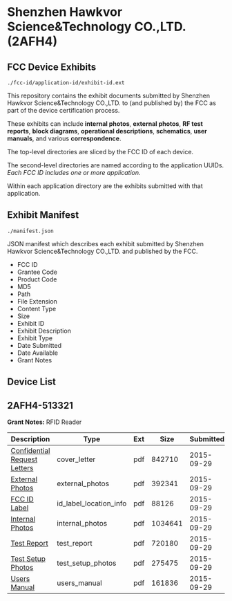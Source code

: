 # Shenzhen Hawkvor Science&Technology CO.,LTD. (2AFH4)
## FCC Device Exhibits

```
./fcc-id/application-id/exhibit-id.ext
```

This repository contains the exhibit documents submitted by Shenzhen Hawkvor Science&Technology CO.,LTD. to (and published by) the FCC as part of the device certification process.

These exhibits can include **internal photos**, **external photos**, **RF test reports**, **block diagrams**, **operational descriptions**, **schematics**, **user manuals**, and various **correspondence**.

The top-level directories are sliced by the FCC ID of each device.

The second-level directories are named according to the application UUIDs. *Each FCC ID includes one or more application.*

Within each application directory are the exhibits submitted with that application. 

## Exhibit Manifest

```
./manifest.json
```

JSON manifest which describes each exhibit submitted by Shenzhen Hawkvor Science&Technology CO.,LTD. and published by the FCC.

- FCC ID
- Grantee Code
- Product Code
- MD5
- Path
- File Extension
- Content Type
- Size
- Exhibit ID
- Exhibit Description
- Exhibit Type
- Date Submitted
- Date Available
- Grant Notes

## Device List
## 2AFH4-513321
**Grant Notes:** RFID Reader

| Description | Type | Ext | Size | Submitted | Available |
| ----------- | ---- | --- | ---- | --------- | --------- |
| [Confidential Request Letters](2AFH4-513321/c8ed3e5a5b4a9e9c47dc174ffd400754/2766048.pdf) | cover_letter | pdf | 842710 | 2015-09-29 | 2015-09-29 |
| [External Photos](2AFH4-513321/c8ed3e5a5b4a9e9c47dc174ffd400754/2766049.pdf) | external_photos | pdf | 392341 | 2015-09-29 | 2015-09-29 |
| [FCC ID Label](2AFH4-513321/c8ed3e5a5b4a9e9c47dc174ffd400754/2766050.pdf) | id_label_location_info | pdf | 88126 | 2015-09-29 | 2015-09-29 |
| [Internal Photos](2AFH4-513321/c8ed3e5a5b4a9e9c47dc174ffd400754/2766051.pdf) | internal_photos | pdf | 1034641 | 2015-09-29 | 2015-09-29 |
| [Test Report](2AFH4-513321/c8ed3e5a5b4a9e9c47dc174ffd400754/2766054.pdf) | test_report | pdf | 720180 | 2015-09-29 | 2015-09-29 |
| [Test Setup Photos](2AFH4-513321/c8ed3e5a5b4a9e9c47dc174ffd400754/2766055.pdf) | test_setup_photos | pdf | 275475 | 2015-09-29 | 2015-09-29 |
| [Users Manual](2AFH4-513321/c8ed3e5a5b4a9e9c47dc174ffd400754/2766056.pdf) | users_manual | pdf | 161836 | 2015-09-29 | 2015-09-29 |

